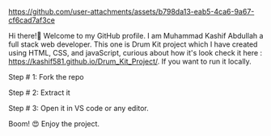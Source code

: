 

https://github.com/user-attachments/assets/b798da13-eab5-4ca6-9a67-cf6cad7af3ce


Hi there!👋 Welcome to my GitHub profile. I am Muhammad Kashif Abdullah a full stack web developer. This one is Drum Kit project which I have created using HTML, CSS, and javaScript, curious about how it's look check it here : https://kashif581.github.io/Drum_Kit_Project/. 
If you want to run it locally.

Step # 1: Fork the repo

Step # 2: Extract it

Step # 3: Open it in VS code or any editor.

Boom! 😍 Enjoy the project.
